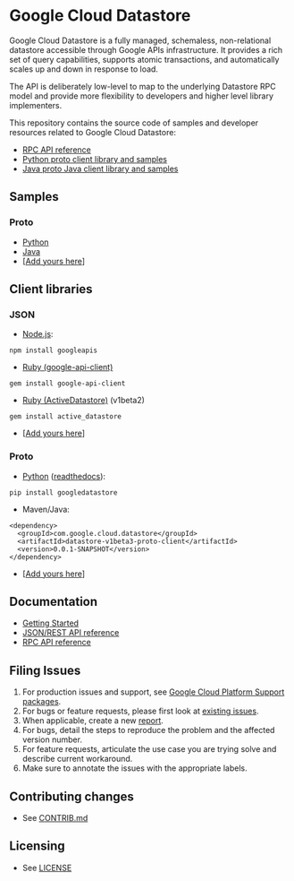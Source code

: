 # Google Cloud Datastore

Google Cloud Datastore is a fully managed, schemaless, non-relational
datastore accessible through Google APIs infrastructure. It provides
a rich set of query capabilities, supports atomic transactions, and
automatically scales up and down in response to load.

The API is deliberately low-level to map to the underlying Datastore RPC model and provide more flexibility to developers and higher level library implementers.

This repository contains the source code of samples and developer
resources related to Google Cloud Datastore:

- [RPC API reference][6]
- [Python proto client library and samples][9]
- [Java proto Java client library and samples][10]

## Samples

### Proto

- [Python][1]
- [Java][2]
- [[Add yours here][16]]

## Client libraries

### JSON

- [Node.js][17]:

```
npm install googleapis
```

- [Ruby (google-api-client)][23]

```
gem install google-api-client
```

- [Ruby (ActiveDatastore)][22] (v1beta2)

```
gem install active_datastore
```

- [[Add yours here][16]]

### Proto

- [Python][18] ([readthedocs][19]):

```
pip install googledatastore
```

- Maven/Java:

```
<dependency>
  <groupId>com.google.cloud.datastore</groupId>
  <artifactId>datastore-v1beta3-proto-client</artifactId>
  <version>0.0.1-SNAPSHOT</version>
</dependency>
```

- [[Add yours here][16]]

## Documentation

- [Getting Started][4]
- [JSON/REST API reference][5]
- [RPC API reference][6]

## Filing Issues

1. For production issues and support, see [Google Cloud Platform Support packages][13].
1. For bugs or feature requests, please first look at [existing issues][14].
1. When applicable, create a new [report][15].
1. For bugs, detail the steps to reproduce the problem and the affected version number.
1. For feature requests, articulate the use case you are trying solve and describe current workaround.
1. Make sure to annotate the issues with the appropriate labels.

## Contributing changes

- See [CONTRIB.md][7]

## Licensing

- See [LICENSE][8]

[1]: python/demos/trivial/adams.py
[2]: java/demos/src/main/java/com/google/datastore/v1beta3/demos/trivial/Adams.java
[4]: https://cloud.google.com/datastore
[5]: https://cloud.google.com/datastore/reference/rest/index
[6]: https://cloud.google.com/datastore/reference/rpc/index
[7]: CONTRIB.md
[8]: LICENSE
[9]: python
[10]: java
[13]: https://cloud.google.com/support/packages
[14]: https://github.com/GoogleCloudPlatform/google-cloud-datastore/issues
[15]: https://github.com/GoogleCloudPlatform/google-cloud-datastore/issues/new
[16]: https://github.com/GoogleCloudPlatform/google-cloud-datastore/fork
[17]: https://npmjs.org/package/googleapis
[18]: https://pypi.python.org/pypi/googledatastore
[19]: http://googledatastore.readthedocs.org
[22]: https://github.com/sudhirj/active_datastore
[23]: https://rubygems.org/gems/google-api-client
